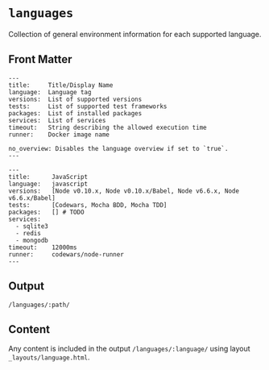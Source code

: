# `languages`

Collection of general environment information for each supported language.

## Front Matter

```
---
title:     Title/Display Name
language:  Language tag
versions:  List of supported versions
tests:     List of supported test frameworks
packages:  List of installed packages
services:  List of services
timeout:   String describing the allowed execution time
runner:    Docker image name

no_overview: Disables the language overview if set to `true`.
---
```

```
---
title:      JavaScript
language:   javascript
versions:   [Node v0.10.x, Node v0.10.x/Babel, Node v6.6.x, Node v6.6.x/Babel]
tests:      [Codewars, Mocha BDD, Mocha TDD]
packages:   [] # TODO
services:
  - sqlite3
  - redis
  - mongodb
timeout:    12000ms
runner:     codewars/node-runner
---
```

## Output

`/languages/:path/`

## Content

Any content is included in the output `/languages/:language/` using layout `_layouts/language.html`.
